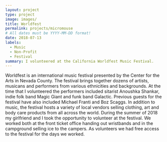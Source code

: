 ```yaml
---
layout: project
type: project
image: images/
title: Worldfest
permalink: projects/micromouse
# All dates must be YYYY-MM-DD format!
date: 2018-07-13
labels:
  - Music
  - Non-Profit
  - Festival
summary: I volunteered at the California Worldfest Music Festival.
---
```


Worldfest is an international music festival presented by the Center for the Arts in Nevada County. The festival brings together dozens of artists, musicans and performers from various ethnicities and backgrounds. At the time that I volunteered the performers included sitarist Anoushka Shankar, indie folk band Magic Giant and funk band Galactic. Previous guests for the festival have also included Michael Franti and Boz Scaggs. In addition to music, the festival hosts a variety of local vendors selling clothing, art and body care products from all across the world. 
During the summer of 2018 my girlfriend and I took the opportunity to volunteer at the festival. We worked both at the front ticket office handing out wristbands and in the campground selling ice to the campers. As volunteers we had free access to the festival for the days we worked. 




